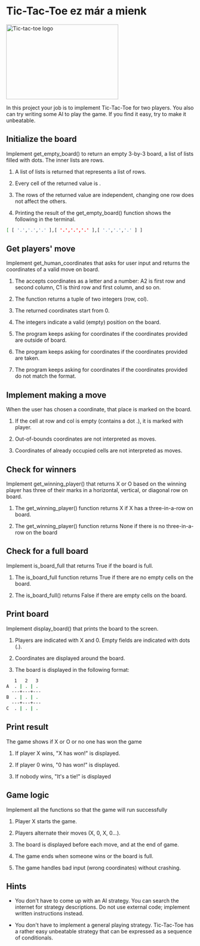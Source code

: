 # Tic-Tac-Toe ez már a mienk
<img src="images\tic-tac-toe-image.png" alt="Tic-tac-toe logo" width="300" height="200">


In this project your job is to implement Tic-Tac-Toe for two players. You also can try writing some AI to play the game. If you find it easy, try to make it unbeatable.


## Initialize the board
Implement get_empty_board() to return an empty 3-by-3 board, a list of lists filled with dots. The inner lists are rows.

1. A list of lists is returned that represents a list of rows.

2. Every cell of the returned value is .

3. The rows of the returned value are independent, changing one row does not affect the others.

4. Printing the result of the get_empty_board() function shows the following in the terminal.

```bash
[ [ '.','.','.' ],[ '.','.','.' ],[ '.','.','.' ] ]
```

## Get players' move
Implement get_human_coordinates that asks for user input and returns the coordinates of a valid move on board.

1. The accepts coordinates as a letter and a number: A2 is first row and second column, C1 is third row and first column, and so on.

2. The function returns a tuple of two integers (row, col).

3. The returned coordinates start from 0.

4. The integers indicate a valid (empty) position on the board.

5. The program keeps asking for coordinates if the coordinates provided are outside of board.

6. The program keeps asking for coordinates if the coordinates provided are taken.

7. The program keeps asking for coordinates if the coordinates provided do not match the format.


## Implement making a move

When the user has chosen a coordinate, that place is marked on the board.

1. If the cell at row and col is empty (contains a dot .), it is marked with player.

2. Out-of-bounds coordinates are not interpreted as moves.

3. Coordinates of already occupied cells are not interpreted as moves.



## Check for winners

Implement get_winning_player() that returns X or O based on the winning player has three of their marks in a horizontal, vertical, or diagonal row on board.

1. The get_winning_player() function returns X if X has a three-in-a-row on board.

2. The get_winning_player() function returns None if there is no three-in-a-row on the board


## Check for a full board
Implement is_board_full that returns True if the board is full.

1. The is_board_full function returns True if there are no empty cells on the board.

2. The is_board_full() returns False if there are empty cells on the board.

## Print board
Implement display_board() that prints the board to the screen.

1. Players are indicated with X and 0. Empty fields are indicated with dots (.).

2. Coordinates are displayed around the board.

3. The board is displayed in the following format:

```bash
   1   2   3
A  . | . | .
  ---+---+---
B  . | . | .
  ---+---+---
C  . | . | .
```


## Print result
The game shows if X or O or no one has won the game

1. If player X wins, "X has won!" is displayed.

2. If player 0 wins, "0 has won!" is displayed.

3. If nobody wins, "It's a tie!" is displayed


## Game logic
Implement all the functions so that the game will run successfully

1. Player X starts the game.

2. Players alternate their moves (X, 0, X, 0...).

3. The board is displayed before each move, and at the end of game.

4. The game ends when someone wins or the board is full.

5. The game handles bad input (wrong coordinates) without crashing.



## Hints
- You don't have to come up with an AI strategy. You can search the internet for strategy descriptions. Do not use external code; implement written instructions instead.

- You don't have to implement a general playing strategy. Tic-Tac-Toe has a rather easy unbeatable strategy that can be expressed as a sequence of conditionals.
